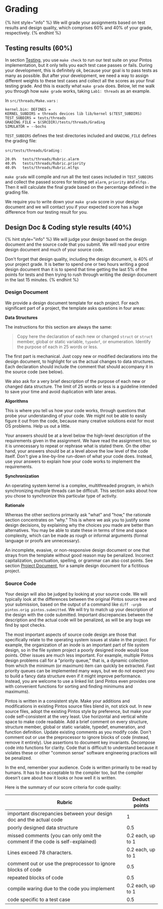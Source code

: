 # Grading

{% hint style="info" %}
We will grade your assignments based on test results and design quality, which comprises 60% and 40% of your grade, respectively.
{% endhint %}

## Testing results (60%)

In section [Testing](debug-and-test/testing.md), you use `make check` to run our test suite on your Pintos implementation, but it only tells you each test case passes or fails. During your development, this is definitely ok, because your goal is to pass tests as many as possible. But after your development, we need a way to assign different weights to these test cases and collect all the scores as your final testing grade. And this is exactly what `make grade` does. Below, let me walk you through how `make grade` works, taking `Lab1: threads` as an example.

In `src/threads/Make.vars` :

```
kernel.bin: DEFINES =
KERNEL_SUBDIRS = threads devices lib lib/kernel $(TEST_SUBDIRS)
TEST_SUBDIRS = tests/threads
GRADING_FILE = $(SRCDIR)/tests/threads/Grading
SIMULATOR = --bochs
```

`TEST_SUBDIRS` defines the test directories included and `GRADING_FILE` defines the grading file:

`src/tests/threads/Grading` :

```
20.0%	tests/threads/Rubric.alarm
40.0%	tests/threads/Rubric.priority
40.0%	tests/threads/Rubric.mlfqs
```

`make grade` will compile and run all the test cases included in `TEST_SUBDIRS` and collect the passed scores for testing set `alarm`, `priority` and `mlfqs` . Then it will calculate the final grade based on the percentage defined in the grading file.

We require you to write down your `make grade` score in your design document and we will contact you if your expected score has a huge difference from our testing result for you.

## Design Doc & Coding style results (40%)

{% hint style="info" %}
We will judge your design based on the design document and the source code that you submit. We will read your entire design document and much of your source code.

Don't forget that design quality, including the design document, is 40% of your project grade. It is better to spend one or two hours writing a good design document than it is to spend that time getting the last 5% of the points for tests and then trying to rush through writing the design document in the last 15 minutes.
{% endhint %}

### Design Document

We provide a design document template for each project. For each significant part of a project, the template asks questions in four areas:

**Data Structures**

The instructions for this section are always the same:

> Copy here the declaration of each new or changed `struct` or `struct` member, global or static variable, `typedef`, or enumeration. Identify the purpose of each in 25 words or less.

The first part is mechanical. Just copy new or modified declarations into the design document, to highlight for us the actual changes to data structures. Each declaration should include the comment that should accompany it in the source code (see below).

We also ask for a very brief description of the purpose of each new or changed data structure. The limit of 25 words or less is a guideline intended to save your time and avoid duplication with later areas.

**Algorithms**

This is where you tell us how your code works, through questions that probe your understanding of your code. We might not be able to easily figure it out from the code, because many creative solutions exist for most OS problems. Help us out a little.

Your answers should be at a level below the high-level description of the requirements given in the assignment. We have read the assignment too, so it is unnecessary to repeat or rephrase what is stated there. On the other hand, your answers should be at a level above the low level of the code itself. Don't give a line-by-line run-down of what your code does. Instead, use your answers to explain how your code works to implement the requirements.

**Synchronization**

An operating system kernel is a complex, multithreaded program, in which synchronizing multiple threads can be difficult. This section asks about how you chose to synchronize this particular type of activity.

**Rationale**

Whereas the other sections primarily ask "what" and "how," the rationale section concentrates on "why." This is where we ask you to justify some design decisions, by explaining why the choices you made are better than alternatives. You may be able to state these in terms of time and space complexity, which can be made as rough or informal arguments (formal language or proofs are unnecessary).

An incomplete, evasive, or non-responsive design document or one that strays from the template without good reason may be penalized. Incorrect capitalization, punctuation, spelling, or grammar can also cost points. See section [Project Document](../appendix/project-documentation.md), for a sample design document for a fictitious project.

### Source Code

Your design will also be judged by looking at your source code. We will typically look at the differences between the original Pintos source tree and your submission, based on the output of a command like `diff -urpb pintos.orig pintos.submitted`. We will try to match up your description of the design with the code submitted. Important discrepancies between the description and the actual code will be penalized, as will be any bugs we find by spot checks.

The most important aspects of source code design are those that specifically relate to the operating system issues at stake in the project. For example, the organization of an inode is an important part of file system design, so in the file system project a poorly designed inode would lose points. Other issues are much less important. For example, multiple Pintos design problems call for a "priority queue," that is, a dynamic collection from which the minimum (or maximum) item can quickly be extracted. Fast priority queues can be implemented many ways, but we do not expect you to build a fancy data structure even if it might improve performance. Instead, you are welcome to use a linked list (and Pintos even provides one with convenient functions for sorting and finding minimums and maximums).

Pintos is written in a consistent style. Make your additions and modifications in existing Pintos source files blend in, not stick out. In new source files, adopt the existing Pintos style by preference, but make your code self-consistent at the very least. Use horizontal and vertical white space to make code readable. Add a brief comment on every structure, structure member, global or static variable, typedef, enumeration, and function definition. Update existing comments as you modify code. Don't comment out or use the preprocessor to ignore blocks of code (instead, remove it entirely). Use assertions to document key invariants. Decompose code into functions for clarity. Code that is difficult to understand because it violates these or other "common sense" software engineering practices will be penalized.

In the end, remember your audience. Code is written primarily to be read by humans. It has to be acceptable to the compiler too, but the compiler doesn't care about how it looks or how well it is written.

Here is the summary of our score criteria for code quality:

| Rubric                                                                        | Deduct points     |
| ----------------------------------------------------------------------------- | ----------------- |
| important discrepancies between your design doc and the actual code           | 1                 |
| poorly designed data structure                                                | 0.5               |
| missed comments (you can only omit the comment if the code is self-explained) | 0.2 each, up to 1 |
| Lines exceed 78 characters.                                                   | 0.2 each, up to 1 |
| comment out or use the preprocessor to ignore blocks of code                  | 0.5               |
| repeated blocks of code                                                       | 0.5               |
| compile waring due to the code you implement                                  | 0.2 each, up to 1 |
| code specific to a test case                                                  | 0.5               |
